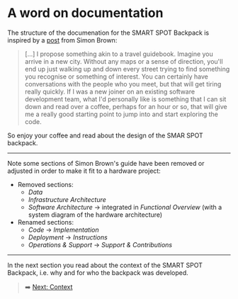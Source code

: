 # A word on documentation

The structure of the documenation for the SMART SPOT Backpack is inspired by a [post](https://web.archive.org/web/20220526203757/http://www.codingthearchitecture.com/2016/05/31/agile_software_architecture_documentation.html) from Simon Brown:

> [...] I propose something akin to a travel guidebook. Imagine you arrive in a new city. Without any maps or a sense of direction, you'll end up just walking up and down every street trying to find something you recognise or something of interest. You can certainly have conversations with the people who you meet, but that will get tiring really quickly. If I was a new joiner on an existing software development team, what I'd personally like is something that I can sit down and read over a coffee, perhaps for an hour or so, that will give me a really good starting point to jump into and start exploring the code.

So enjoy your coffee and read about the design of the SMAR SPOT backpack.

***

Note some sections of Simon Brown's guide have been removed or adjusted in order to make it fit to a hardware project:  

* Removed sections:
  * *Data*
  * *Infrastructure Architecture*
  * *Software Architecture* -> integrated in *Functional Overview* (with a system diagram of the hardware architecture)
* Renamed sections:
  * *Code* -> *Implementation*
  * *Deployment* -> *Instructions*
  * *Operations & Support* -> *Support & Contributions*

***

In the next section you read about the context of the SMART SPOT Backpack, i.e. why and for who the backpack was developed.

> ➡️ [Next: Context](./01-context.md)
